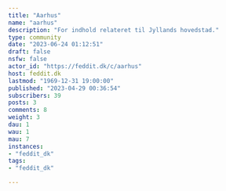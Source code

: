 ```yaml
---
title: "Aarhus" 
name: "aarhus"
description: "For indhold relateret til Jyllands hovedstad."
type: community
date: "2023-06-24 01:12:51"
draft: false
nsfw: false
actor_id: "https://feddit.dk/c/aarhus"
host: feddit.dk
lastmod: "1969-12-31 19:00:00"
published: "2023-04-29 00:36:54"
subscribers: 39
posts: 3
comments: 8
weight: 3
dau: 1
wau: 1
mau: 7
instances:
- "feddit_dk"
tags: 
- "feddit_dk"

---
```

